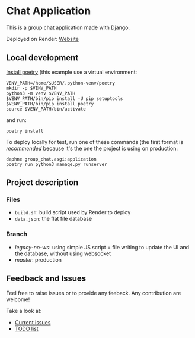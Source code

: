 # Chat Application

This is a group chat application made with Django.

Deployed on Render: [Website][1]

## Local development
[Install poetry](https://python-poetry.org/docs/) (this example use a virtual environment:

    VENV_PATH=/home/$USER/.python-venv/poetry
    mkdir -p $VENV_PATH
    python3 -m venv $VENV_PATH
    $VENV_PATH/bin/pip install -U pip setuptools
    $VENV_PATH/bin/pip install poetry
    source $VENV_PATH/bin/activate

and run:

    poetry install

To deploy locally for test, run one of these commands (the first format is *recommended* because it's the one the project is using on production:

    daphne group_chat.asgi:application
    poetry run python3 manage.py runserver

## Project description
### Files
- `build.sh`: build script used by Render to deploy
- `data.json`: the flat file database

### Branch
- *legacy-no-ws*: using simple JS script + file writing to update the UI and the database, without using websocket
- *master*: production

## Feedback and Issues
Feel free to raise issues or to provide any feeback.
Any contribution are welcome!

Take a look at:
- [Current issues](https://github.com/HarimbolaSantatra/django-group-chat/issues)
- [TODO list](todo.md)

[1]: https://group-chat-s9wl.onrender.com
